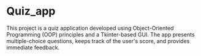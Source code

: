 # Quiz_app
This project is a quiz application developed using Object-Oriented Programming (OOP) principles and a Tkinter-based GUI. The app presents multiple-choice questions, keeps track of the user's score, and provides immediate feedback.
